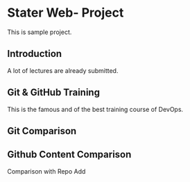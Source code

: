 
# Stater Web- Project
This is sample project.

## Introduction
A lot of lectures are already submitted.

## Git & GitHub Training
This is the famous and of the best training course of DevOps.

## Git Comparison

## Github Content Comparison
Comparison with Repo
Add
